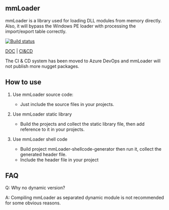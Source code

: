 ## mmLoader 

mmLoader is a library used for loading DLL modules from memory directly. Also, it will bypass the Windows PE loader with processing the import/export table correctly.

[![Build status](https://dev.azure.com/virtable/GitHub-CI/_apis/build/status/mmLoader/build-mmLoader-x86-x64-debug-release)](https://dev.azure.com/virtable/GitHub-CI/_build/latest?definitionId=11)

[DOC](http://tishion.github.io/mmLoader/) | [CI&CD](https://dev.azure.com/virtable/GitHub-CI)

The CI & CD system has been moved to Azure DevOps and mmLoader will not publish more nugget packages.

## How to use

1. Use mmLoader source code:
   - Just include the source files in your projects.

2. Use mmLoader static library
    - Build the projects and collect the static library file, then add reference to it in your projects.

4. Use mmLoader shell code
   - Build project mmLoader-shellcode-generator then run it, collect the generated header file. 
   - Include the header file in your project

## FAQ
Q: Why no dynamic version? 

A: Compiling mmLoader as separated dynamic module is not recommended for some obvious reasons.
